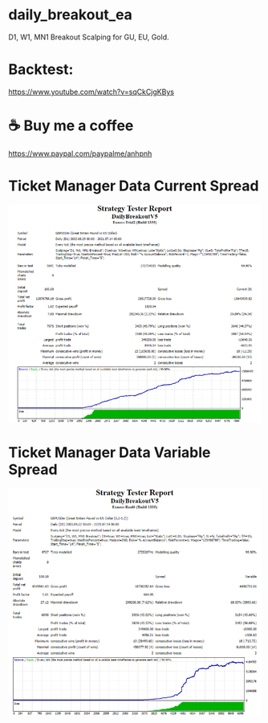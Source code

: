 # daily_breakout_ea
D1, W1, MN1 Breakout Scalping for GU, EU, Gold.

# Backtest:
https://www.youtube.com/watch?v=sqCkCjgKBys

# ☕ Buy me a coffee
https://www.paypal.com/paypalme/anhpnh

# Ticket Manager Data Current Spread
![Screenshot](DailyBreakoutV5_GU.PNG)

# Ticket Manager Data Variable Spread
![Screenshot](DailyBreakoutV5_GU_SpreadVariable.PNG)
